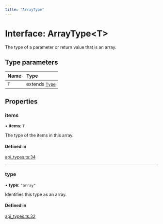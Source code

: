 ```yaml
---
title: "ArrayType"
---
```

# Interface: ArrayType<T\>

The type of a parameter or return value that is an array.

## Type parameters

| Name | Type |
| :------ | :------ |
| `T` | extends [`Type`](../enums/Type.md) |

## Properties

### items

• **items**: `T`

The type of the items in this array.

#### Defined in

[api_types.ts:34](https://github.com/coda/packs-sdk/blob/main/api_types.ts#L34)

___

### type

• **type**: ``"array"``

Identifies this type as an array.

#### Defined in

[api_types.ts:32](https://github.com/coda/packs-sdk/blob/main/api_types.ts#L32)

